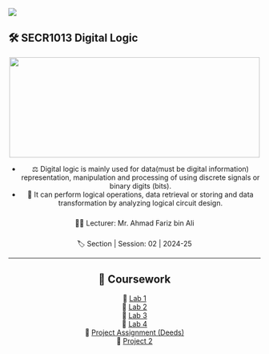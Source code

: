 ![](https://user-images.githubusercontent.com/18350557/176309783-0785949b-9127-417c-8b55-ab5a4333674e.gif) 
## 🛠️ SECR1013 Digital Logic 

<head>
<center>
<p align="center"> <img src="https://github.com/user-attachments/assets/65550dd1-ad1e-4153-ae57-336276cc8556" height="200" ; width="500"> </p>

- ⚖️ Digital logic is mainly used for data(must be digital information) representation, manipulation and processing of using discrete signals or binary digits (bits).
- 🔎 It can perform logical operations, data retrieval or storing and data transformation by analyzing logical circuit design.

###
👩‍🏫
Lecturer: Mr. Ahmad Fariz bin Ali
###
🏷️
Section | Session: 02 | 2024-25

-----------
## 📜 Coursework
💫 [Lab 1]() <br>
💫 [Lab 2]() <br>
💫 [Lab 3]() <br>
💫 [Lab 4]() <br>
💫 [Project Assignment (Deeds)]() <br>
💫 [Project 2]() <br>
